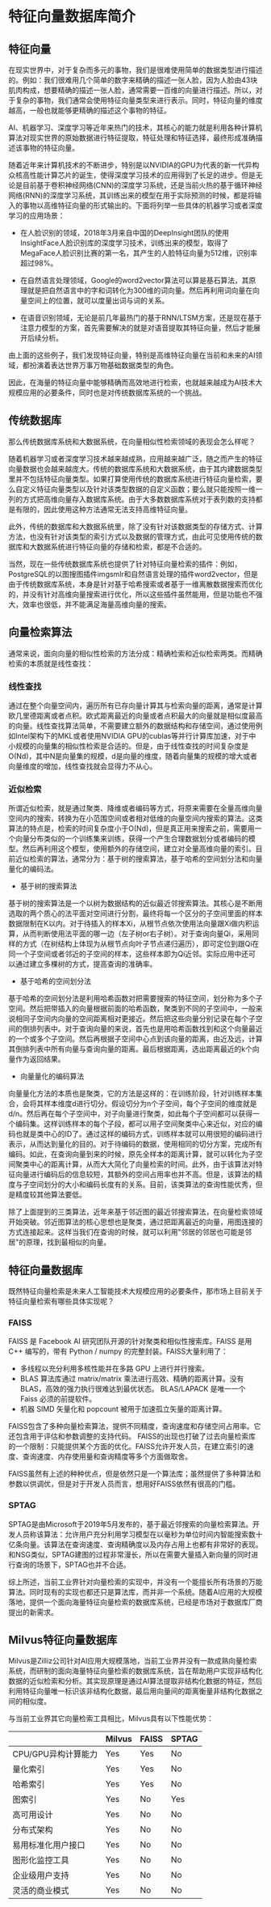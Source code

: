 # 特征向量数据库简介

## 特征向量
在现实世界中，对于复杂而多元的事物，我们是很难使用简单的数据类型进行描述的。例如：我们很难用几个简单的数字来精确的描述一张人脸，因为人脸由43块肌肉构成，想要精确的描述一张人脸，通常需要一百维的向量进行描述。所以，对于复杂的事物，我们通常会使用特征向量类型来进行表示。同时，特征向量的维度越高，一般也就能够更精确的描述这个事物的特征。

AI、机器学习、深度学习等近年来热门的技术，其核心的能力就是利用各种计算机算法对现实世界的原始数据进行特征提取，特征处理和特征选择，最终形成准确描述该事物的特征向量。

随着近年来计算机技术的不断进步，特别是以NVIDIA的GPU为代表的新一代异构众核高性能计算芯片的诞生，使得深度学习技术的应用得到了长足的进步。但是无论是目前基于卷积神经网络(CNN)的深度学习系统，还是当前火热的基于循环神经网络(RNN)的深度学习系统，其训练出来的模型在用于实际预测的时候，都是将输入的事物以高维特征向量的形式输出的。下面将列举一些具体的机器学习或者深度学习的应用场景：

- 在人脸识别的领域，2018年3月来自中国的DeepInsight团队的使用InsightFace人脸识别库的深度学习技术，训练出来的模型，取得了MegaFace人脸识别比赛的第一名，其产生的人脸特征向量为512维，识别率超过98%。

- 在自然语言处理领域，Google的word2vector算法可以算是基石算法，其原理就是把自然语言中的字和词转化为300维的词向量。然后再利用词向量在向量空间上的位置，就可以度量出词与词的关系。

- 在语音识别领域，无论是前几年最热门的基于RNN/LTSM方案，还是现在基于注意力模型的方案，首先需要解决的就是对语音提取其特征向量，然后才能展开后续分析。

由上面的这些例子，我们发现特征向量，特别是高维特征向量在当前和未来的AI领域，都扮演着表达世界万事万物基础数据类型的角色。

因此，在海量的特征向量中能够精确而高效地进行检索，也就越来越成为AI技术大规模应用的必要条件，同时也是对传统数据库系统的一个挑战。

## 传统数据库
那么传统数据库系统和大数据系统，在向量相似性检索领域的表现会怎么样呢？

随着机器学习或者深度学习技术越来越成熟，应用越来越广泛，随之而产生的特征向量数据也会越来越庞大。传统的数据库系统和大数据系统，由于其内建数据类型里并不包括特征向量类型。如果打算使用传统的数据库系统进行特征向量检索，要么自定义特征向量类型以及针对该类型数据的自定义函数；要么就只能按照一维一列的方式把高维向量存入数据库系统。由于大多数数据库系统对于表列数的支持都是有限的，因此使用这种方法通常无法支持高维特征向量。

此外，传统的数据库和大数据系统里，除了没有针对该数据类型的存储方式、计算方法，也没有针对该类型的索引方式以及数据的管理方式，由此可见使用传统的数据库和大数据系统进行特征向量的存储和检索，都是不合适的。

当然，现在一些传统数据库系统也提供了针对特征向量检索的插件：例如，PostgreSQL的以图搜图插件imgsmlr和自然语言处理的插件word2vector，但是由于传统数据库系统，本身是针对基于哈希搜索或者基于一维离散数据搜索而优化的，并没有针对高维向量搜索进行优化，所以这些插件虽然能用，但是功能也不强大，效率也很低，并不能满足海量高维向量的搜索。

## 向量检索算法
通常来说，面向向量的相似性检索的方法分成：精确检索和近似检索两类。而精确检索的本质就是线性查找：

### 线性查找

通过在整个向量空间内，遍历所有已存向量计算其与检索向量的距离，通常是计算欧几里德距离或者点积。欧式距离最近的向量或者点积最大的向量就是相似度最高的向量。线性查找算法简单，不需要建立额外的数据结构和存储空间，通过使用例如Intel架构下的MKL或者使用NVIDIA GPU的cublas等并行计算库加速，对于中小规模的向量集的相似性检索是合适的。但是，由于线性查找的时间复杂度是O(Nd)，其中N是向量集的规模，d是向量的维度，随着向量集的规模的增大或者向量维度的增加，线性查找就会显得力不从心。

### 近似检索

所谓近似检索，就是通过聚类、降维或者编码等方式，将原来需要在全量高维向量空间内的搜索，转换为在小范围空间或者相对低维的向量空间内搜索的算法。这类算法的特点是，检索的时间复杂度小于O(Nd)，但是真正用来搜索之前，需要用一个向量分布类似的一个训练集来训练，获得一个产生合理数据划分或者编码的模型。然后再利用这个模型，使用额外的存储空间，建立对全量高维向量的索引。目前近似检索的算法，通常分为：基于树的搜索算法，基于哈希的空间划分法和向量量化的编码法。

- 基于树的搜索算法

基于树的搜索算法是一个以树为数据结构的近似最近邻搜索算法。其核心是不断用选取的两个质心的法平面对空间进行分割，最终将每一个区分的子空间里面的样本数据限制在K以内。对于待插入的样本Xi，从根节点依次使用法向量跟Xi做内积运算，从而判断使用法平面的哪一边（左子树or右子树）。对于查询向量Qi，采用同样的方式（在树结构上体现为从根节点向叶子节点递归遍历），即可定位到跟Qi在同一个子空间或者邻近的子空间的样本，这些样本即为Qi近邻。实际应用中还可以通过建立多棵树的方式，提高查询的准确率。

- 基于哈希的空间划分法

基于哈希的空间划分法是利用哈希函数对把需要搜索的特征空间，划分称为多个子空间。然后把带插入的向量根据前面的哈希函数，聚类到不同的子空间中，一般来说相同子空间内向量的空间距离相对更接近。然后把这些向量分别记录在每个子空间的倒排列表中。对于查询向量的来说，首先也是用哈希函数找到和这个向量最近的一个或多个子空间。然后再根据子空间中心点到该向量的距离，由近及远，计算其倒排列表中所有向量与查询向量的距离。最后根据距离，选出距离最近的k个向量作为返回结果。

- 向量量化的编码算法

向量量化方法的本质也是聚类，它的方法是这样的：在训练阶段，针对训练样本集合，会将其样本维度d进行切分。假设切分为n个子空间，每个子空间的维度就是d/n。然后再在每个子空间中，对子向量进行聚类，如此每个子空间都可以获得一个编码集。这样训练样本的每个子段，都可以用子空间聚类中心来近似，对应的编码也就是类中心的ID了。通过这样的编码方式，训练样本就可以用很短的编码进行表示，从而达到量化的目的。对于待编码的数据，使用相同的切分方案，完成所有编码。如此，在查询向量到来的时候，原先全样本的距离计算，就可以转化为子空间聚类中心的距离计算，从而大大简化了向量检索的时间。此外，由于该算法对特征向量进行编码后的信息较短，其额外的空间占用率也并不高。但是，该算法的精度与子空间划分的大小和编码长度有的关系。目前，该类算法的查询性能优秀，但是精度较其他算法要低。

除了上面提到的三类算法，近年来基于邻近图的最近邻搜索算法，在向量检索领域开始突破。邻近图算法的核心思想也是聚类，通过把距离最近的向量，用图连接的方式连接起来。这样当我们在查询的时候，就可以利用"邻居的邻居也可能是邻居"的原理，找到最相似的向量。

## 特征向量数据库
既然特征向量检索是未来人工智能技术大规模应用的必要条件，那市场上目前关于特征向量检索有哪些具体实现呢？

### FAISS

FAISS 是 Facebook AI 研究团队开源的针对聚类和相似性搜索库。FAISS 是用 C++ 编写的，带有 Python / numpy 的完整封装。FAISS大量利用了：

- 多线程以充分利用多核性能并在多路 GPU 上进行并行搜索。
- BLAS 算法库通过 matrix/matrix 乘法进行高效、精确的距离计算。没有 BLAS，高效的强力执行很难达到最优状态。 BLAS/LAPACK 是唯一一个 Faiss 必须的前提软件。
- 机器 SIMD 矢量化和 popcount 被用于加速孤立矢量的距离计算。

FAISS包含了多种向量检索算法，提供不同精度，查询速度和存储空间占用率。它还包含用于评估和参数调整的支持代码。 FAISS的出现也打破了过去向量检索库的一个限制：只能提供某个方面的优化。FAISS允许开发人员，在建立索引的速度、查询速度、内存使用量和查询精度等多个方面做取舍。

FAISS虽然有上述的种种优点，但是依然只是一个算法库；虽然提供了多种算法和参数以供调优，但是对于开发人员而言，想用好FAISS依然有很高的门槛。

### SPTAG

SPTAG是由Microsoft于2019年5月发布的，基于最近邻搜索的向量检索算法。开发人员称该算法：允许用户充分利用学习模型在以毫秒为单位时间内智能搜索数十亿条向量。该算法在查询速度、查询精确度以及内存占用上也都有非常好的表现。和NSG类似，SPTAG建图的过程非常漫长，所以在需要大量插入新向量的同时进行查询的场景下，SPTAG也并不合适。

综上所述，当前工业界针对向量检索的实现中，并没有一个能擅长所有场景的万能算法。同时现有的实现也都还只是算法库，而并非一个系统。随着AI应用的大规模落地，提供一个面向海量特征向量检索的数据库系统，已经是市场对于数据库厂商提出的新需求。

## Milvus特征向量数据库

Milvus是Zilliz公司针对AI应用大规模落地，当前工业界并没有一款成熟向量检索系统，而研制的面向海量特征向量检索的数据库系统，旨在帮助用户实现非结构化数据的近似检索和分析。其实现原理是通过AI算法提取非结构化数据的特征，然后利用特征向量唯一标识该非结构化数据，最后用向量间的距离衡量非结构化数据之间的相似度。

与当前工业界其它向量检索工具相比，Milvus具有以下性能优势：

|                   |Milvus    |  FAISS  |   SPTAG   |
|--------------------|----------|---------|-----------|
| CPU/GPU异构计算能力 | Yes      |  Yes    |    No     |
| 量化索引           |   Yes     |  Yes    |    No     |
| 哈希索引           |   Yes     |  Yes    |    No     |
| 图索引             |  Yes      |  No     |   Yes    |
| 高可用设计         |   Yes     |  No      |    No    |
| 分布式架构         |   Yes     |   No     |    No    |
| 易用标准化用户接口  |    Yes    |   No     |    No    |
| 图形化监控工具      |    Yes    |   No     |    No    |
| 企业级用户支持      |    Yes    |   No     |    No    |
| 灵活的商业模式      |    Yes    |   No     |   No     |
 


